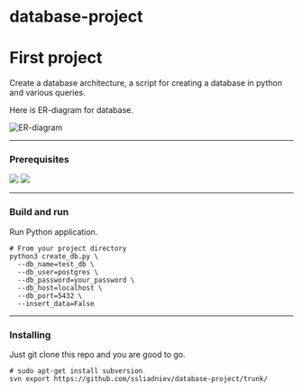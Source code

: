 # database-project

# First project

Create a database architecture, a script for creating a database in python and various queries.

Here is ER-diagram for database.

![ER-diagram](https://github.com/ssliadniev/database-project/blob/develop/database-project/images/ER-diagram.png)

---

### Prerequisites

![](https://img.shields.io/badge/psycopg2--binary-v.2.9.1-brightgreen) ![](https://img.shields.io/badge/pandas-v.1.3.1-brightgreen)

---
    
### Build and run 

Run Python application.

    # From your project directory
    python3 create_db.py \
      --db_name=test_db \
      --db_user=postgres \
      --db_password=your_password \
      --db_host=localhost \
      --db_port=5432 \
      --insert_data=False
---

### Installing

Just git clone this repo and you are good to go.
    
    # sudo apt-get install subversion
    svn export https://github.com/ssliadniev/database-project/trunk/

